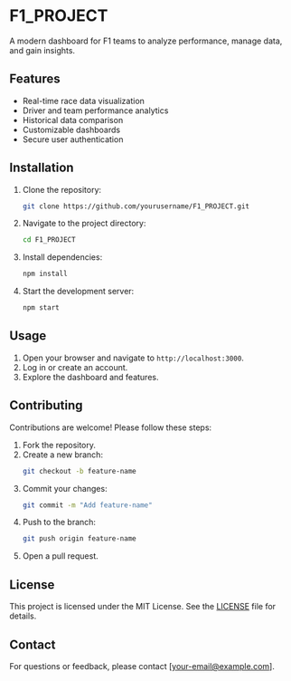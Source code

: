 # F1_PROJECT

A modern dashboard for F1 teams to analyze performance, manage data, and gain insights.

## Features

- Real-time race data visualization
- Driver and team performance analytics
- Historical data comparison
- Customizable dashboards
- Secure user authentication

## Installation

1. Clone the repository:
    ```bash
    git clone https://github.com/yourusername/F1_PROJECT.git
    ```
2. Navigate to the project directory:
    ```bash
    cd F1_PROJECT
    ```
3. Install dependencies:
    ```bash
    npm install
    ```
4. Start the development server:
    ```bash
    npm start
    ```

## Usage

1. Open your browser and navigate to `http://localhost:3000`.
2. Log in or create an account.
3. Explore the dashboard and features.

## Contributing

Contributions are welcome! Please follow these steps:

1. Fork the repository.
2. Create a new branch:
    ```bash
    git checkout -b feature-name
    ```
3. Commit your changes:
    ```bash
    git commit -m "Add feature-name"
    ```
4. Push to the branch:
    ```bash
    git push origin feature-name
    ```
5. Open a pull request.

## License

This project is licensed under the MIT License. See the [LICENSE](LICENSE) file for details.

## Contact

For questions or feedback, please contact [your-email@example.com].

